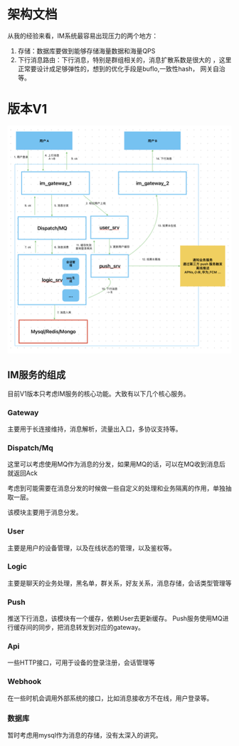 # 架构文档

从我的经验来看，IM系统最容易出现压力的两个地方：
1. 存储：数据库要做到能够存储海量数据和海量QPS
2. 下行消息路由：下行消息，特别是群组相关的，消息扩散系数是很大的
   ，这里正常要设计成足够弹性的，想到的优化手段是bufIo,一致性hash，
   网关自治等。

# 版本V1
![avatar](./img/archv1.png)

## IM服务的组成
目前V1版本只考虑IM服务的核心功能。大致有以下几个核心服务。
### Gateway
主要用于长连接维持，消息解析，流量出入口，多协议支持等。

### Dispatch/Mq
这里可以考虑使用MQ作为消息的分发，如果用MQ的话，可以在MQ收到消息后就返回Ack

考虑到可能需要在消息分发的时候做一些自定义的处理和业务隔离的作用，单独抽取一层。

该模块主要用于消息分发。

### User
主要是用户的设备管理，以及在线状态的管理，以及鉴权等。

### Logic
主要是聊天的业务处理，黑名单，群关系，好友关系，消息存储，会话类型管理等

### Push
推送下行消息，该模块有一个缓存，依赖User去更新缓存。
Push服务使用MQ进行缓存间的同步，把消息转发到对应的gateway。

### Api
一些HTTP接口，可用于设备的登录注册，会话管理等

### Webhook
在一些时机会调用外部系统的接口，比如消息接收方不在线，用户登录等。

### 数据库
暂时考虑用mysql作为消息的存储，没有太深入的讲究。